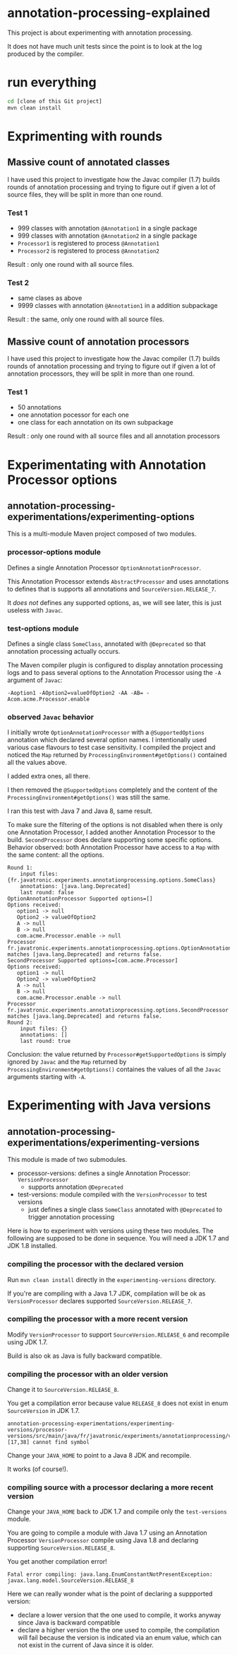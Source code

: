 annotation-processing-explained
===============================

This project is about experimenting with annotation processing.

It does not have much unit tests since the point is to look at the log produced by the compiler.

# run everything

```sh
cd [clone of this Git project]
mvn clean install
```

# Exprimenting with rounds

## Massive count of annotated classes

I have used this project to investigate how the Javac compiler (1.7) builds rounds of annotation processing and trying
to figure out if given a lot of source files, they will be split in more than one round.

### Test 1

* 999 classes with annotation ```@Annotation1``` in a single package
* 999 classes with annotation ```@Annotation2``` in a single package
* ```Processor1``` is registered to process ```@Annotation1```
* ```Processor2``` is registered to process ```@Annotation2```

Result : only one round with all source files.

### Test 2

* same clases as above
* 9999 classes with annotation ```@Annotation1``` in a addition subpackage

Result : the same, only one round with all source files.

## Massive count of annotation processors

I have used this project to investigate how the Javac compiler (1.7) builds rounds of annotation processing and trying
to figure out if given a lot of annotation processors, they will be split in more than one round.

### Test 1

* 50 annotations
* one annotation pocessor for each one
* one class for each annotation on its own subpackage

Result : only one round with all source files and all annotation processors

# Experimentating with Annotation Processor options

## annotation-processing-experimentations/experimenting-options

This is a multi-module Maven project composed of two modules.

### processor-options module

Defines a single Annotation Processor ```OptionAnnotationProcessor```.

This Annotation Processor extends ```AbstractProcessor``` and uses annotations to defines that is supports all annotations and ```SourceVersion.RELEASE_7```.

It *does not* defines any supported options, as, we will see later, this is just useless with ```Javac```.

### test-options module

Defines a single class ```SomeClass```, annotated with ```@Deprecated``` so that annotation processing actually occurs.

The Maven compiler plugin is configured to display annotation processing logs and to pass several options to the Annotation Processor using the ```-A``` argument of ```Javac```:

```
-Aoption1 -AOption2=valueOfOption2 -AA -AB= -Acom.acme.Processor.enable
```

### observed ```Javac``` behavior

I initially wrote ```OptionAnnotationProcessor``` with a ```@SupportedOptions``` annotation which declared several option names. I intentionally used various case flavours to test case sensitivity. I compiled the project and noticed the ```Map``` returned by ```ProcessingEnvironment#getOptions()``` contained all the values above.

I added extra ones, all there.

I then removed the ```@SupportedOptions``` completely and the content of the ```ProcessingEnvironment#getOptions()``` was still the same.

I ran this test with Java 7 and Java 8, same result.

To make sure the filtering of the options is not disabled when there is only one Annotation Processor, I added another Annotation Processor to the build. ```SecondProcessor``` does declare supporting some specific options. Behavior observed: both Annotation Processor have access to a ```Map``` with the same content: all the options.

```
Round 1:
    input files: {fr.javatronic.experiments.annotationprocessing.options.SomeClass}
    annotations: [java.lang.Deprecated]
    last round: false
OptionAnnotationProcessor Supported options=[]
Options received:
   option1 -> null
   Option2 -> valueOfOption2
   A -> null
   B -> null
   com.acme.Processor.enable -> null
Processor fr.javatronic.experiments.annotationprocessing.options.OptionAnnotationProcessor matches [java.lang.Deprecated] and returns false.
SecondProcessor Supported options=[com.acme.Processor]
Options received:
   option1 -> null
   Option2 -> valueOfOption2
   A -> null
   B -> null
   com.acme.Processor.enable -> null
Processor fr.javatronic.experiments.annotationprocessing.options.SecondProcessor matches [java.lang.Deprecated] and returns false.
Round 2:
    input files: {}
    annotations: []
    last round: true
```

Conclusion: the value returned by ```Processor#getSupportedOptions``` is simply ignored by ```Javac``` and the ```Map``` returned by ```ProcessingEnvironment#getOptions()``` containes the values of all the ```Javac``` arguments starting with ```-A```.

# Experimenting with Java versions

## annotation-processing-experimentations/experimenting-versions

This module is made of two submodules.

* processor-versions: defines a single Annotation Processor: `VersionProcessor`
  - supports annotation `@Deprecated`
* test-versions: module compiled with the `VersionProcessor` to test versions
  - just defines a single class `SomeClass` annotated with `@Deprecated` to trigger annotation processing

Here is how to experiment with versions using these two modules. The following are supposed to be done in sequence. You will need a JDK 1.7 and JDK 1.8 installed.

### compiling the processor with the declared version

Run `mvn clean install` directly in the `experimenting-versions` directory.

If you're are compiling with a Java 1.7 JDK, compilation will be ok as `VersionProcessor` declares supported `SourceVersion.RELEASE_7`.

### compiling the processor with a more recent version

Modify `VersionProcessor` to support `SourceVersion.RELEASE_6` and recompile using JDK 1.7.

Build is also ok as Java is fully backward compatible.

### compiling the processor with an older version

Change it to `SourceVersion.RELEASE_8`.

You get a compilation error because value `RELEASE_8` does not exist in enum `SourceVersion` in JDK 1.7.

```
annotation-processing-experimentations/experimenting-versions/processor-versions/src/main/java/fr/javatronic/experiments/annotationprocessing/versions/VersionProcessor.java:[17,38] cannot find symbol
```

Change your `JAVA_HOME` to point to a Java 8 JDK and recompile.

It works (of course!).

### compiling source with a processor declaring a more recent version

Change your `JAVA_HOME` back to JDK 1.7 and compile only the `test-versions` module.

You are going to compile a module with Java 1.7 using an Annotation Processor `VersionProcessor` compile using Java 1.8 and declaring supporting `SourceVersion.RELEASE_8`.

You get another compilation error!

```
Fatal error compiling: java.lang.EnumConstantNotPresentException: javax.lang.model.SourceVersion.RELEASE_8
```

Here we can really wonder what is the point of declaring a suppported version:

* declare a lower version that the one used to compile, it works anyway since Java is backward compatible
* declare a higher version the the one used to compile, the compilation will fail because the version is indicated via an enum value, which can not exist in the current of Java since it is older.

